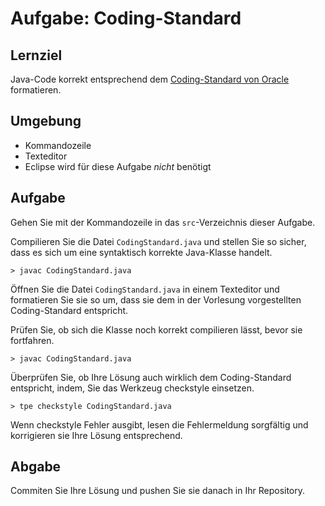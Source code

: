 # Aufgabe: Coding-Standard

## Lernziel

Java-Code korrekt entsprechend dem [Coding-Standard von Oracle](http://www.oracle.com/technetwork/java/codeconventions-150003.pdf) formatieren.


## Umgebung

  * Kommandozeile
  * Texteditor
  * Eclipse wird für diese Aufgabe _nicht_ benötigt


## Aufgabe

Gehen Sie mit der Kommandozeile in das `src`-Verzeichnis dieser Aufgabe.

Compilieren Sie die Datei `CodingStandard.java` und stellen Sie so sicher, dass es sich um eine syntaktisch korrekte Java-Klasse handelt.

    > javac CodingStandard.java

Öffnen Sie die Datei `CodingStandard.java` in einem Texteditor und formatieren Sie sie so um, dass sie dem in der Vorlesung vorgestellten Coding-Standard entspricht.

Prüfen Sie, ob sich die Klasse noch korrekt compilieren lässt, bevor sie fortfahren.

    > javac CodingStandard.java

Überprüfen Sie, ob Ihre Lösung auch wirklich dem Coding-Standard entspricht, indem, Sie das Werkzeug checkstyle einsetzen.

    > tpe checkstyle CodingStandard.java

Wenn checkstyle Fehler ausgibt, lesen die Fehlermeldung sorgfältig und korrigieren sie Ihre Lösung entsprechend.


## Abgabe

Commiten Sie Ihre Lösung und pushen Sie sie danach in Ihr Repository.
